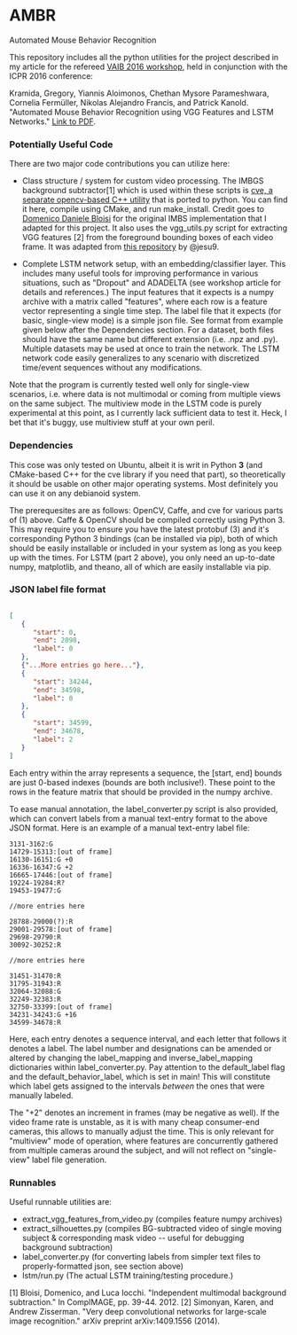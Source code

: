 # AMBR
Automated Mouse Behavior Recognition

This repository includes all the python utilities for the project described in my article for the refereed [VAIB 2016 workshop](http://homepages.inf.ed.ac.uk/rbf/vaib16.html), held in conjunction with the ICPR 2016 conference:

Kramida, Gregory, Yiannis Aloimonos, Chethan Mysore Parameshwara, Cornelia Fermüller, Nikolas Alejandro Francis, and Patrick Kanold. "Automated Mouse Behavior Recognition using VGG Features and LSTM Networks." [Link to PDF](http://homepages.inf.ed.ac.uk/rbf/VAIB16PAPERS/vaibkramida.pdf).

### Potentially Useful Code

There are two major code contributions you can utilize here:

* Class structure / system for custom video processing. The IMBGS background subtractor[1] which is used within these scripts is [cve, a separate opencv-based C++ utility](https://github.com/Algomorph/cve) that is ported to python. You can find it here, compile using CMake, and run make_install. Credit goes to [Domenico Daniele Bloisi](http://www.dis.uniroma1.it/~bloisi/software/imbs.html) for the original IMBS implementation that I adapted for this project. It also uses the vgg_utils.py script for extracting VGG features [2] from the foreground bounding boxes of each video frame. It was adapted from [this repository](https://github.com/jesu9/VGGFeatExtract) by @jesu9.

* Complete LSTM network setup, with an embedding/classifier layer. This includes many useful tools for improving performance in various situations, such as "Dropout" and ADADELTA (see workshop article for details and references.) The input features that it expects is a numpy archive with a matrix called "features", where each row is a feature vector representing a single time step. The label file that it expects (for basic, single-view mode) is a simple json file. See format from example given below after the Dependencies section. For a dataset, both files should have the same name but different extension (i.e. .npz and .py). Multiple datasets may be used at once to train the network. The LSTM network code easily generalizes to any scenario with discretized time/event sequences without any modifications.

Note that the program is currently tested well only for single-view scenarios, i.e. where data is not multimodal or coming from multiple views on the same subject. The multiview mode in the LSTM code is purely experimental at this point, as I currently lack sufficient data to test it. Heck, I bet that it's buggy, use multiview stuff at your own peril.

### Dependencies

This cose was only tested on Ubuntu, albeit it is writ in Python **3** (and CMake-based C++ for the cve library if you need that part), so theoretically it should be usable on other major operating systems. Most definitely you can use it on any debianoid system.

The prerequesites are as follows:
OpenCV, Caffe, and cve for various parts of (1) above. Caffe & OpenCV should be compiled correctly using Python 3. This may require you to ensure you have the latest protobuf (3) and it's corresponding Python 3 bindings (can be installed via pip), both of which should be easily installable or included in your system as long as you keep up with the times.
For LSTM (part 2 above), you only need an up-to-date numpy, matplotlib, and theano, all of which are easily installable via pip.

### JSON label file format
```json

[
   {
      "start": 0,
      "end": 2098,
      "label": 0
   },
   {"...More entries go here..."},
   {
      "start": 34244,
      "end": 34598,
      "label": 0
   },
   {
      "start": 34599,
      "end": 34678,
      "label": 2
   }
]
```
Each entry within the array represents a sequence, the [start, end] bounds are just 0-based indexes (bounds are both inclusive!). These point to the rows in the feature matrix that should be provided in the numpy archive.

To ease manual annotation, the label_converter.py script is also provided, which can convert labels from a manual text-entry format to the above JSON format. Here is an example of a manual text-entry label file:
```
3131-3162:G
14729-15313:[out of frame]
16130-16151:G +0
16336-16347:G +2
16665-17446:[out of frame]
19224-19284:R?
19453-19477:G

//more entries here

28788-29000(?):R
29001-29578:[out of frame]
29698-29790:R
30092-30252:R

//more entries here

31451-31470:R
31795-31943:R
32064-32088:G
32249-32383:R
32750-33399:[out of frame]
34231-34243:G +16
34599-34678:R
```
Here, each entry denotes a sequence interval, and each letter that follows it denotes a label. The label number and designations can be amended or altered by changing the label_mapping and inverse_label_mapping dictionaries within label_converter.py. Pay attention to the default_label flag and the default_behavior_label, which is set in main! This will constitute which label gets assigned to the intervals *between* the ones that were manually labeled.

The "+2" denotes an increment in frames (may be negative as well). If the video frame rate is unstable, as it is with many cheap consumer-end cameras, this allows to manually adjust the time. This is only relevant for "multiview" mode of operation, where features are concurrently gathered from multiple cameras around the subject, and will not reflect on "single-view" label file generation.

### Runnables

Useful runnable utilities are:
* extract_vgg_features_from_video.py (compiles feature numpy archives)
* extract_silhouettes.py (compiles BG-subtracted video of single moving subject & corresponding mask video -- useful for debugging background subtraction)
* label_converter.py (for converting labels from simpler text files to properly-formatted json, see section above)
* lstm/run.py (The actual LSTM training/testing procedure.)
  
[1] Bloisi, Domenico, and Luca Iocchi. "Independent multimodal background subtraction." In CompIMAGE, pp. 39-44. 2012.
[2] Simonyan, Karen, and Andrew Zisserman. "Very deep convolutional networks for large-scale image recognition." arXiv preprint arXiv:1409.1556 (2014).
